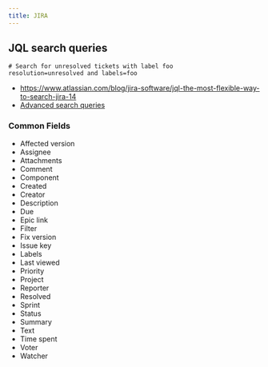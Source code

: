 ```yaml
---
title: JIRA
---
```


## JQL search queries

```
# Search for unresolved tickets with label foo
resolution=unresolved and labels=foo
```

* <https://www.atlassian.com/blog/jira-software/jql-the-most-flexible-way-to-search-jira-14>
* [Advanced search
  queries](https://confluence.atlassian.com/jirasoftwarecloud/advanced-searching-764478330.html)

### Common Fields
* Affected version
* Assignee
* Attachments
* Comment
* Component
* Created
* Creator
* Description
* Due
* Epic link
* Filter
* Fix version
* Issue key
* Labels
* Last viewed
* Priority
* Project
* Reporter
* Resolved
* Sprint
* Status
* Summary
* Text
* Time spent
* Voter
* Watcher
